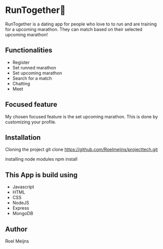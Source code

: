 # RunTogether:running:
RunTogether is a dating app for people who love to to run and are training for a upcoming marathon. They can match based on their selected upcoming marathon!

## Functionalities
* Register
* Set runned marathon
* Set upcoming marathon
* Search for a match
* Chatting
* Meet

## Focused feature
My chosen focused feature is the set upcoming marathon. This is done by customizing your profile.

##  Installation
Cloning the project git clone https://github.com/Roelmeijns/projecttech.git

installing node modules npm install

## This App is build using
* Javascript
* HTML
* CSS
* NodeJS
* Express
* MongoDB

## Author
Roel Meijns

